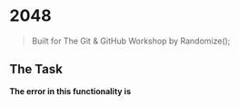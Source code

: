 # 2048
> Built for The Git & GitHub Workshop by Randomize();

## The Task
**The error in this functionality is**
